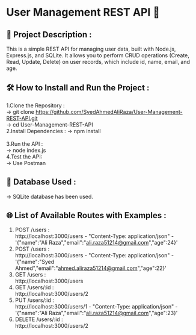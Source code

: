 # User Management REST API 🚀
## 📖 Project Description :
This is a simple REST API for managing user data, built with Node.js, Express.js, and SQLite. It allows you to perform CRUD operations (Create, Read, Update, Delete) on user records, which include id, name, email, and age.
## 🛠️ How to Install and Run the Project :
1.Clone the Repository :<br>
-> git clone https://github.com/SyedAhmedAliRaza/User-Management-REST-API.git<br>
-> cd User-Management-REST-API <br> 
2.Install Dependencies : 
-> npm install<br>  
3.Run the API : <br>
-> node index.js <br>
4.Test the API: <br>
-> Use Postman  <br>
## 💾 Database Used : <br>
-> SQLite database has been used. <br>
## 🌐 List of Available Routes with Examples :<br>
1. POST /users :  <br>
http://localhost:3000/users - "Content-Type: application/json" - '{"name":"Ali Raza","email":"ali.raza51214@gmail.com","age":24}' <br>
2. POST /users :  <br>
http://localhost:3000/users - "Content-Type: application/json" - '{"name":"Syed Ahmed","email":"ahmed.aliraza51214@gmail.com","age":22}'  <br>
3. GET /users :  <br>
http://localhost:3000/users <br> 
4. GET /users/:id : <br>
http://localhost:3000/users/2  <br>
5. PUT /users/:id :  <br>
http://localhost:3000/users/1 - "Content-Type: application/json" - '{"name":"Ali Raza","email":"ali.raza51214@gmail.com","age":23}' <br>
6. DELETE /users/:id :  <br>
http://localhost:3000/users/2  

